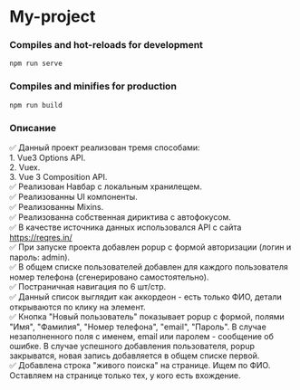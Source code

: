 # My-project

### Compiles and hot-reloads for development
```
npm run serve
```

### Compiles and minifies for production
```
npm run build
```

### Описание

:white_check_mark: Данный проект реализован тремя способами:    
    1. Vue3 Options API.   
    2. Vuex.   
    3. Vue 3 Composition API.    
:white_check_mark: Реализован Навбар с локальным хранилещем.    
:white_check_mark: Реализованны UI компоненты.    
:white_check_mark: Реализованны Mixins.    
:white_check_mark: Реализованна собственная дириктива с автофокусом.    
:white_check_mark: В качестве источника данных использовался API с сайта https://reqres.in/    
:white_check_mark: При запуске проекта добавлен popup с формой авторизации (логин и пароль: admin).    
:white_check_mark: В общем списке пользователей добавлен для каждого пользователя номер телефона (сгенерировано самостоятельно).    
:white_check_mark: Постраничная навигация по 6 шт/стр.    
:white_check_mark: Данный список выглядит как аккордеон - есть только ФИО, детали открываются по клику на элемент.    
:white_check_mark: Кнопка "Новый пользователь" показывает popup с формой, полями "Имя", "Фамилия", "Номер телефона", "email", "Пароль". В случае незаполненного поля с именем, email или паролем - сообщение об ошибке. В случае успешного добавления пользователя, popup закрыватся, новая запись добавляется в общем списке первой.    
:white_check_mark: Добавлена строка "живого поиска" на странице. Ищем по ФИО. Оставляем на странице только тех, у кого есть вхождение.      
